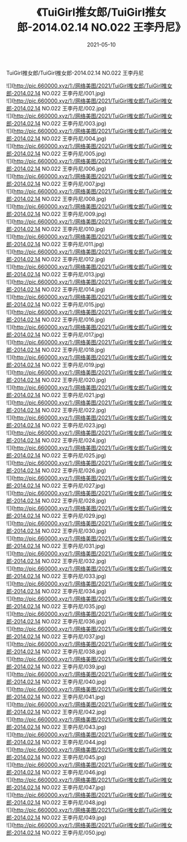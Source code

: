 ﻿---
layout: post
title:  《TuiGirl推女郎/TuiGirl推女郎-2014.02.14 NO.022 王李丹尼》
date:   2021-05-10
img: http://pic.660000.xyz/1:/网络美图/2021/TuiGirl推女郎/TuiGirl推女郎-2014.02.14 NO.022 王李丹尼/000.jpg
categories: [美女, 清纯, 唯美]
---

TuiGirl推女郎/TuiGirl推女郎-2014.02.14 NO.022 王李丹尼

 ![](http://pic.660000.xyz/1:/网络美图/2021/TuiGirl推女郎/TuiGirl推女郎-2014.02.14 NO.022 王李丹尼/001.jpg) <br>![](http://pic.660000.xyz/1:/网络美图/2021/TuiGirl推女郎/TuiGirl推女郎-2014.02.14 NO.022 王李丹尼/002.jpg) <br>![](http://pic.660000.xyz/1:/网络美图/2021/TuiGirl推女郎/TuiGirl推女郎-2014.02.14 NO.022 王李丹尼/003.jpg) <br>![](http://pic.660000.xyz/1:/网络美图/2021/TuiGirl推女郎/TuiGirl推女郎-2014.02.14 NO.022 王李丹尼/004.jpg) <br>![](http://pic.660000.xyz/1:/网络美图/2021/TuiGirl推女郎/TuiGirl推女郎-2014.02.14 NO.022 王李丹尼/005.jpg) <br>![](http://pic.660000.xyz/1:/网络美图/2021/TuiGirl推女郎/TuiGirl推女郎-2014.02.14 NO.022 王李丹尼/006.jpg) <br>![](http://pic.660000.xyz/1:/网络美图/2021/TuiGirl推女郎/TuiGirl推女郎-2014.02.14 NO.022 王李丹尼/007.jpg) <br>![](http://pic.660000.xyz/1:/网络美图/2021/TuiGirl推女郎/TuiGirl推女郎-2014.02.14 NO.022 王李丹尼/008.jpg) <br>![](http://pic.660000.xyz/1:/网络美图/2021/TuiGirl推女郎/TuiGirl推女郎-2014.02.14 NO.022 王李丹尼/009.jpg) <br>![](http://pic.660000.xyz/1:/网络美图/2021/TuiGirl推女郎/TuiGirl推女郎-2014.02.14 NO.022 王李丹尼/010.jpg) <br>![](http://pic.660000.xyz/1:/网络美图/2021/TuiGirl推女郎/TuiGirl推女郎-2014.02.14 NO.022 王李丹尼/011.jpg) <br>![](http://pic.660000.xyz/1:/网络美图/2021/TuiGirl推女郎/TuiGirl推女郎-2014.02.14 NO.022 王李丹尼/012.jpg) <br>![](http://pic.660000.xyz/1:/网络美图/2021/TuiGirl推女郎/TuiGirl推女郎-2014.02.14 NO.022 王李丹尼/013.jpg) <br>![](http://pic.660000.xyz/1:/网络美图/2021/TuiGirl推女郎/TuiGirl推女郎-2014.02.14 NO.022 王李丹尼/014.jpg) <br>![](http://pic.660000.xyz/1:/网络美图/2021/TuiGirl推女郎/TuiGirl推女郎-2014.02.14 NO.022 王李丹尼/015.jpg) <br>![](http://pic.660000.xyz/1:/网络美图/2021/TuiGirl推女郎/TuiGirl推女郎-2014.02.14 NO.022 王李丹尼/016.jpg) <br>![](http://pic.660000.xyz/1:/网络美图/2021/TuiGirl推女郎/TuiGirl推女郎-2014.02.14 NO.022 王李丹尼/017.jpg) <br>![](http://pic.660000.xyz/1:/网络美图/2021/TuiGirl推女郎/TuiGirl推女郎-2014.02.14 NO.022 王李丹尼/018.jpg) <br>![](http://pic.660000.xyz/1:/网络美图/2021/TuiGirl推女郎/TuiGirl推女郎-2014.02.14 NO.022 王李丹尼/019.jpg) <br>![](http://pic.660000.xyz/1:/网络美图/2021/TuiGirl推女郎/TuiGirl推女郎-2014.02.14 NO.022 王李丹尼/020.jpg) <br>![](http://pic.660000.xyz/1:/网络美图/2021/TuiGirl推女郎/TuiGirl推女郎-2014.02.14 NO.022 王李丹尼/021.jpg) <br>![](http://pic.660000.xyz/1:/网络美图/2021/TuiGirl推女郎/TuiGirl推女郎-2014.02.14 NO.022 王李丹尼/022.jpg) <br>![](http://pic.660000.xyz/1:/网络美图/2021/TuiGirl推女郎/TuiGirl推女郎-2014.02.14 NO.022 王李丹尼/023.jpg) <br>![](http://pic.660000.xyz/1:/网络美图/2021/TuiGirl推女郎/TuiGirl推女郎-2014.02.14 NO.022 王李丹尼/024.jpg) <br>![](http://pic.660000.xyz/1:/网络美图/2021/TuiGirl推女郎/TuiGirl推女郎-2014.02.14 NO.022 王李丹尼/025.jpg) <br>![](http://pic.660000.xyz/1:/网络美图/2021/TuiGirl推女郎/TuiGirl推女郎-2014.02.14 NO.022 王李丹尼/026.jpg) <br>![](http://pic.660000.xyz/1:/网络美图/2021/TuiGirl推女郎/TuiGirl推女郎-2014.02.14 NO.022 王李丹尼/027.jpg) <br>![](http://pic.660000.xyz/1:/网络美图/2021/TuiGirl推女郎/TuiGirl推女郎-2014.02.14 NO.022 王李丹尼/028.jpg) <br>![](http://pic.660000.xyz/1:/网络美图/2021/TuiGirl推女郎/TuiGirl推女郎-2014.02.14 NO.022 王李丹尼/029.jpg) <br>![](http://pic.660000.xyz/1:/网络美图/2021/TuiGirl推女郎/TuiGirl推女郎-2014.02.14 NO.022 王李丹尼/030.jpg) <br>![](http://pic.660000.xyz/1:/网络美图/2021/TuiGirl推女郎/TuiGirl推女郎-2014.02.14 NO.022 王李丹尼/031.jpg) <br>![](http://pic.660000.xyz/1:/网络美图/2021/TuiGirl推女郎/TuiGirl推女郎-2014.02.14 NO.022 王李丹尼/032.jpg) <br>![](http://pic.660000.xyz/1:/网络美图/2021/TuiGirl推女郎/TuiGirl推女郎-2014.02.14 NO.022 王李丹尼/033.jpg) <br>![](http://pic.660000.xyz/1:/网络美图/2021/TuiGirl推女郎/TuiGirl推女郎-2014.02.14 NO.022 王李丹尼/034.jpg) <br>![](http://pic.660000.xyz/1:/网络美图/2021/TuiGirl推女郎/TuiGirl推女郎-2014.02.14 NO.022 王李丹尼/035.jpg) <br>![](http://pic.660000.xyz/1:/网络美图/2021/TuiGirl推女郎/TuiGirl推女郎-2014.02.14 NO.022 王李丹尼/036.jpg) <br>![](http://pic.660000.xyz/1:/网络美图/2021/TuiGirl推女郎/TuiGirl推女郎-2014.02.14 NO.022 王李丹尼/037.jpg) <br>![](http://pic.660000.xyz/1:/网络美图/2021/TuiGirl推女郎/TuiGirl推女郎-2014.02.14 NO.022 王李丹尼/038.jpg) <br>![](http://pic.660000.xyz/1:/网络美图/2021/TuiGirl推女郎/TuiGirl推女郎-2014.02.14 NO.022 王李丹尼/039.jpg) <br>![](http://pic.660000.xyz/1:/网络美图/2021/TuiGirl推女郎/TuiGirl推女郎-2014.02.14 NO.022 王李丹尼/040.jpg) <br>![](http://pic.660000.xyz/1:/网络美图/2021/TuiGirl推女郎/TuiGirl推女郎-2014.02.14 NO.022 王李丹尼/041.jpg) <br>![](http://pic.660000.xyz/1:/网络美图/2021/TuiGirl推女郎/TuiGirl推女郎-2014.02.14 NO.022 王李丹尼/042.jpg) <br>![](http://pic.660000.xyz/1:/网络美图/2021/TuiGirl推女郎/TuiGirl推女郎-2014.02.14 NO.022 王李丹尼/043.jpg) <br>![](http://pic.660000.xyz/1:/网络美图/2021/TuiGirl推女郎/TuiGirl推女郎-2014.02.14 NO.022 王李丹尼/044.jpg) <br>![](http://pic.660000.xyz/1:/网络美图/2021/TuiGirl推女郎/TuiGirl推女郎-2014.02.14 NO.022 王李丹尼/045.jpg) <br>![](http://pic.660000.xyz/1:/网络美图/2021/TuiGirl推女郎/TuiGirl推女郎-2014.02.14 NO.022 王李丹尼/046.jpg) <br>![](http://pic.660000.xyz/1:/网络美图/2021/TuiGirl推女郎/TuiGirl推女郎-2014.02.14 NO.022 王李丹尼/047.jpg) <br>![](http://pic.660000.xyz/1:/网络美图/2021/TuiGirl推女郎/TuiGirl推女郎-2014.02.14 NO.022 王李丹尼/048.jpg) <br>![](http://pic.660000.xyz/1:/网络美图/2021/TuiGirl推女郎/TuiGirl推女郎-2014.02.14 NO.022 王李丹尼/049.jpg) <br>![](http://pic.660000.xyz/1:/网络美图/2021/TuiGirl推女郎/TuiGirl推女郎-2014.02.14 NO.022 王李丹尼/050.jpg) <br>